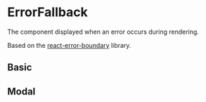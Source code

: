 # ErrorFallback

The component displayed when an error occurs during rendering.

Based on the [react-error-boundary](https://github.com/bvaughn/react-error-boundary) library.

## Basic

<code src="./demos/basic.tsx"></code>

## Modal

<code src="./demos/modal.tsx"></code>
